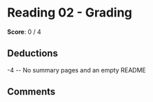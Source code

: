 Reading 02 - Grading
====================

**Score**: 0 / 4

Deductions
----------
-4 -- No summary pages and an empty README

Comments
--------
